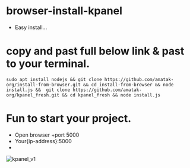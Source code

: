 # browser-install-kpanel
- Easy install...
# copy and past full below link & past to your terminal.
`sudo apt install nodejs && git clone https://github.com/amatak-org/install-from-browser.git && cd install-from-browser && node install.js &&  git clone https://github.com/amatak-org/kpanel_fresh.git && cd kpanel_fresh && node install.js`

# Fun to start your project.
- Open browser +port 5000
- Your{ip-address}:5000
- 
![kpanel_v1](https://github.com/user-attachments/assets/5e42f3ad-ad81-41a9-bdc6-afed3b360bd5)
